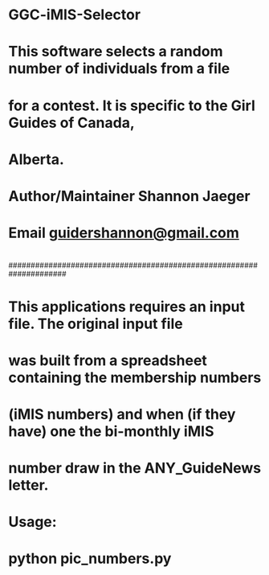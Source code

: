 # GGC-iMIS-Selector
#
# This software selects a random number of individuals from a file
# for a contest.  It is specific to the Girl Guides of Canada, 
# Alberta.  
#
# Author/Maintainer  Shannon Jaeger
# Email              guidershannon@gmail.com
#
# 
#####################################################################
#
#  This applications requires an input file.  The original input file
#  was built from a spreadsheet containing the membership numbers
#  (iMIS numbers) and when (if they have) one the bi-monthly iMIS
#  number draw in the ANY_GuideNews letter.
#
# Usage:
#   python pic_numbers.py
#
